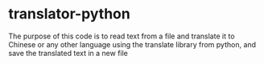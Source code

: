 # translator-python
 The purpose of this code is to read text from a file and translate it to Chinese or any other language  using the translate library from python, and save the translated text in a new file 
